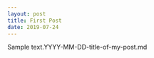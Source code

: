 ```yaml
---
layout: post
title: First Post
date: 2019-07-24
---
```


Sample text.YYYY-MM-DD-title-of-my-post.md
